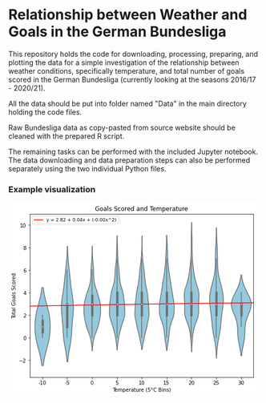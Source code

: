 # Relationship between Weather and Goals in the German Bundesliga

This repository holds the code for downloading, processing, preparing, and plotting the data for a simple investigation of the relationship between weather conditions, specifically temperature, and total number of goals scored in the German Bundesliga (currently looking at the seasons 2016/17 - 2020/21).

All the data should be put into folder named "Data" in the main directory holding the code files.

Raw  Bundesliga data as copy-pasted from source website should be cleaned with the prepared R script.

The remaining tasks can be performed with the included Jupyter notebook. The data downloading and data preparation steps can also be performed separately using the two individual Python files.

### Example visualization
![relationship between temperature and total goals scored](https://github.com/floriancaro/weather-and-goals/blob/main/example.png?raw=true)
